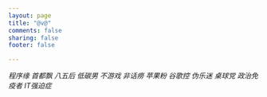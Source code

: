 ```yaml
---
layout: page
title: "@v@"
comments: false
sharing: false
footer: false

---
```


*程序缘*
*首都飘*
*八五后*
*低碳男*
*不游戏*
*非话痨*
*苹果粉*
*谷歌控*
*伪乐迷*
*桌球党*
*政治免疫者*
*IT强迫症*
